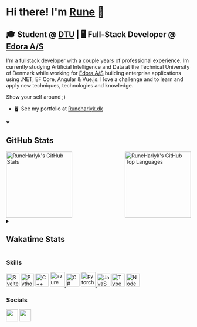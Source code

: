 # Hi there! I'm [Rune](https://runeharlyk.dk/) 👋

🎓 Student @ [DTU](https://www.dtu.dk/english/education/undergraduate/undergraduate-programmes-in-danish/bsc-eng-programmes/artificial-intelligence-and-data) | 🖥 Full-Stack Developer @ [Edora A/S](https://edora.dk/)
---------------------

I'm a fullstack developer with a couple years of professional experience.
Im currently studying Artificial Intelligence and Data at the Technical University of Denmark while working for [Edora A/S](https://edora.dk/) building enterprise applications using .NET, EF Core, Angular & Vue.js.
I love a challenge and to learn and apply new techniques, technologies and knowledge.

Show your self around ;)

* 🖥️  See my portfolio at [Runeharlyk.dk](http://runeharlyk.dk)

<details open>
  <summary><h2>GitHub Stats</h2></summary>
  <a href="https://github.com/runeharlyk" style="display:flex;justify-content:space-between">
    <img height="180em" src="https://github-readme-stats.vercel.app/api?username=runeharlyk&theme=transparent&show_icons=true&count_private=true" alt="RuneHarlyk's GitHub Stats" />
    <img height="180em" src="https://github-readme-stats.vercel.app/api/top-langs/?username=runeharlyk&ver2&layout=compact&theme=transparent" 
      alt="RuneHarlyk's GitHub Top Languages" />
  </a>
  <img width="0" height="0" src="https://komarev.com/ghpvc/?username=runeharlyk&style=flat" />
</details>

<details>
  <summary><h2>Wakatime Stats</h2></summary>
  
[![Harlyk's wakatime stats](https://github-readme-stats.vercel.app/api/wakatime?username=runeharlyk&theme=transparent)](https://github.com/anuraghazra/github-readme-stats)

</details>

### Skills

<p align="left">
<a href="https://svelte.dev/" target="_blank" rel="noreferrer"><img src="https://raw.githubusercontent.com/danielcranney/readme-generator/main/public/icons/skills/svelte-colored.svg" width="36" height="36" alt="Svelte" /></a>
<a href="https://www.python.org/" target="_blank" rel="noreferrer"><img src="https://raw.githubusercontent.com/danielcranney/readme-generator/main/public/icons/skills/python-colored.svg" width="36" height="36" alt="Python" /></a>
<a href="https://docs.microsoft.com/en-us/cpp/?view=msvc-170" target="_blank" rel="noreferrer"><img src="https://raw.githubusercontent.com/danielcranney/readme-generator/main/public/icons/skills/cplusplus-colored.svg" width="36" height="36" alt="C++" /></a>
<a href="https://azure.microsoft.com/en-in/" target="_blank" rel="noreferrer"> <img src="https://www.vectorlogo.zone/logos/microsoft_azure/microsoft_azure-icon.svg" alt="azure" width="40" height="40"/> </a>
<a href="https://learn.microsoft.com/en-us/dotnet/csharp/" target="_blank" rel="noreferrer"><img src="https://raw.githubusercontent.com/danielcranney/readme-generator/main/public/icons/skills/csharp-colored.svg" width="36" height="36" alt="C#" /></a>
<a href="https://pytorch.org/" target="_blank" rel="noreferrer"> <img src="https://www.vectorlogo.zone/logos/pytorch/pytorch-icon.svg" alt="pytorch" width="40" height="40"/> </a> 
<a href="https://developer.mozilla.org/en-US/docs/Web/JavaScript" target="_blank" rel="noreferrer"><img src="https://raw.githubusercontent.com/danielcranney/readme-generator/main/public/icons/skills/javascript-colored.svg" width="36" height="36" alt="JavaScript" /></a>
<a href="https://www.typescriptlang.org/" target="_blank" rel="noreferrer"><img src="https://raw.githubusercontent.com/danielcranney/readme-generator/main/public/icons/skills/typescript-colored.svg" width="36" height="36" alt="TypeScript" /></a>
<a href="https://nodejs.org/en/" target="_blank" rel="noreferrer"><img src="https://raw.githubusercontent.com/danielcranney/readme-generator/main/public/icons/skills/nodejs-colored.svg" width="36" height="36" alt="NodeJS" /></a>

</p>


### Socials

<p align="left"> <a href="https://www.github.com/runeharlyk" target="_blank" rel="noreferrer"><img src="https://raw.githubusercontent.com/danielcranney/readme-generator/main/public/icons/socials/github.svg" width="32" height="32" /></a> <a href="https://www.linkedin.com/in/rune-harlyk" target="_blank" rel="noreferrer"><img src="https://raw.githubusercontent.com/danielcranney/readme-generator/main/public/icons/socials/linkedin.svg" width="32" height="32" /></a></p>
